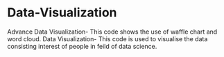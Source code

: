 # Data-Visualization
Advance Data Visualization- This code shows the use of waffle chart and word cloud.
Data Visualization- This code is used to visualise the data consisting interest of people in feild of data science.
